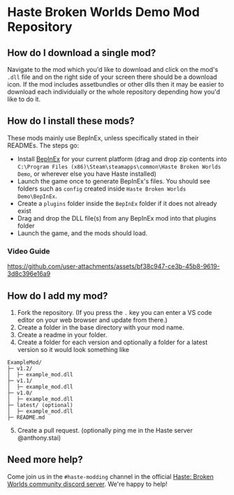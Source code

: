 
# Haste Broken Worlds Demo Mod Repository

## How do I download a single mod?
Navigate to the mod which you'd like to download and click on the mod's `.dll` file and on the right side of your screen there should be a download icon. If the mod includes assetbundles or other dlls then it may be easier to download each individuially or the whole repository depending how you'd like to do it.

## How do I install these mods?
These mods mainly use BepInEx, unless specifically stated in their READMEs. The steps go:
- Install [BepInEx](https://github.com/BepInEx/BepInEx/releases) for your current platform (drag and drop zip contents into `C:\Program Files (x86)\Steam\steamapps\common\Haste Broken Worlds Demo`, or wherever else you have Haste installed)
- Launch the game once to generate BepInEx's files. You should see folders such as `config` created inside `Haste Broken Worlds Demo\BepInEx`.
- Create a `plugins` folder inside the `BepInEx` folder if it does not already exist
- Drag and drop the DLL file(s) from any BepInEx mod into that plugins folder
- Launch the game, and the mods should load.
### Video Guide
https://github.com/user-attachments/assets/bf38c947-ce3b-45b8-9619-3d8c396e16a9

## How do I add my mod?

 1. Fork the repository. (If you press the `.` key you can enter a VS code editor on your web browser and update from there.)
 2. Create a folder in the base directory with your mod name.
 3. Create a readme in your folder.
 4. Create a folder for each version and optionally a folder for a latest version so it would look something like

```
ExampleMod/
├─ v1.2/
│  ├─ example_mod.dll
├─ v1.1/
│  ├─ example_mod.dll
├─ v1.0/
│  ├─ example_mod.dll
├─ latest/ (optional)
│  ├─ example_mod.dll
├─ README.md

```

5. Create a pull request. (optionally ping me in the Haste server @anthony.stai)

## Need more help?
Come join us in the `#haste-modding` channel in the official [Haste: Broken Worlds community discord server](https://discord.gg/hastebrokenworlds). We're happy to help!
